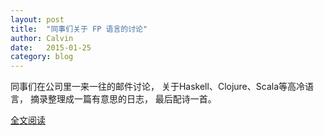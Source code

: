 ```yaml
---
layout: post
title:  "同事们关于 FP 语言的讨论"
author: Calvin
date:   2015-01-25
category: blog
---
```


同事们在公司里一来一往的邮件讨论， 关于Haskell、Clojure、Scala等高冷语言， 摘录整理成一篇有意思的日志， 最后配诗一首。

[全文阅读](http://calvin1978.blogcn.com/articles/haskell.html) 
